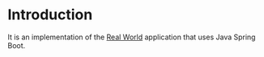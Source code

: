 # Introduction

It is an implementation of the [Real World](https://github.com/gothinkster/realworld) application that uses Java Spring Boot.
